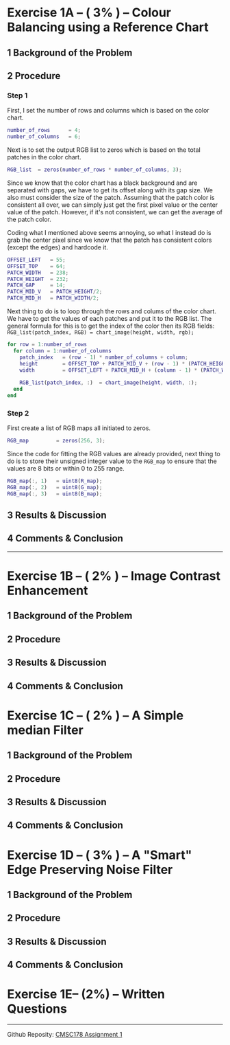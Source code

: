# Exercise 1A – ( 3% ) – Colour Balancing using a Reference Chart
## 1 Background of the Problem


## 2 Procedure
### Step 1
First, I set the number of rows and columns which is based on the color chart.
```matlab
number_of_rows      = 4;
number_of_columns   = 6;
```

Next is to set the output RGB list to zeros which is based on the total patches in the color chart.
```matlab
RGB_list  = zeros(number_of_rows * number_of_columns, 3);
```

Since we know that the color chart has a black background and are separated with gaps, we have to get its offset along with its gap size. We also must consider the size of the patch. 
Assuming that the patch color is consistent all over, we can simply just get the first pixel value or the center value of the patch. However, if it's not consistent, we can get the average of the patch color.

Coding what I mentioned above seems annoying, so what I instead do is grab the center pixel since we know that the patch has consistent colors (except the edges) and hardcode it.
```matlab
OFFSET_LEFT   = 55;
OFFSET_TOP    = 64;
PATCH_WIDTH   = 238;
PATCH_HEIGHT  = 232;
PATCH_GAP     = 14;
PATCH_MID_V   = PATCH_HEIGHT/2;
PATCH_MID_H   = PATCH_WIDTH/2;
```

Next thing to do is to loop through the rows and colums of the color chart. We have to get the values of each patches and put it to the RGB list.
The general formula for this is to get the index of the color then its RGB fields: `RGB_list(patch_index, RGB) = chart_image(height, width, rgb);`
```matlab
for row = 1:number_of_rows
  for column = 1:number_of_columns
    patch_index   = (row - 1) * number_of_columns + column;
    height        = OFFSET_TOP + PATCH_MID_V + (row - 1) * (PATCH_HEIGHT + PATCH_GAP); 
    width         = OFFSET_LEFT + PATCH_MID_H + (column - 1) * (PATCH_WIDTH + PATCH_GAP);
    
    RGB_list(patch_index, :)  = chart_image(height, width, :);
  end
end
```


### Step 2
First create a list of RGB maps all initiated to zeros.
```matlab
RGB_map         = zeros(256, 3);
```

Since the code for fitting the RGB values are already provided, next thing to do is to store their unsigned integer value to the `RGB_map` to ensure that the values are 8 bits or within 0 to 255 range.
```matlab
RGB_map(:, 1)   = uint8(R_map);
RGB_map(:, 2)   = uint8(G_map);
RGB_map(:, 3)   = uint8(B_map);
```

## 3 Results & Discussion
## 4 Comments & Conclusion

---



# Exercise 1B – ( 2% ) – Image Contrast Enhancement

## 1 Background of the Problem


## 2 Procedure


## 3 Results & Discussion


## 4 Comments & Conclusion


# Exercise 1C – ( 2% ) – A Simple median Filter
## 1 Background of the Problem


## 2 Procedure


## 3 Results & Discussion


## 4 Comments & Conclusion


# Exercise 1D – ( 3% ) – A "Smart" Edge Preserving Noise Filter
## 1 Background of the Problem


## 2 Procedure


## 3 Results & Discussion


## 4 Comments & Conclusion


# Exercise 1E– (2%) – Written Questions



---
Github Reposity: [CMSC178 Assignment 1](https://github.com/KrulYuno/obsidian_files/tree/master/Codes)